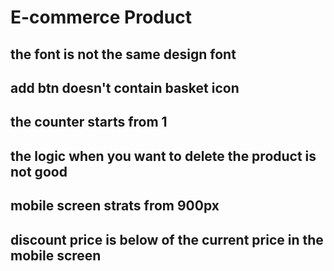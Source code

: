 # E-commerce Product
## the font is not the same design font 
## add btn doesn't contain basket icon 
## the counter starts from 1
## the logic when you want to delete the product is not good
## mobile screen strats from 900px
## discount price is below of the current price in the mobile screen
